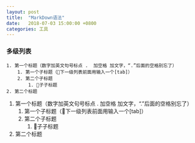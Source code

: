 ```yaml
---
layout: post
title:  "MarkDown语法"
date:   2018-07-03 15:00:00 +0800
categories: 工具
---
```

### 多级列表
```
1. 第一个标题（数字加英文句号标点 .  加空格 加文字，“.”后面的空格别忘了）
    1. 第一个子标题（下一级列表前面用输入一个[tab]）
    2. 第二个子标题
        1. 子子标题
2. 第二个标题
```
1. 第一个标题（数字加英文句号标点 .  加空格 加文字，“.”后面的空格别忘了）
    1. 第一个子标题（下一级列表前面用输入一个[tab]）
    2. 第二个子标题
        1. 子子标题
2. 第二个标题
